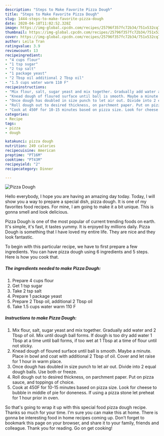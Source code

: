 ```yaml
---
description: "Steps to Make Favorite Pizza Dough"
title: "Steps to Make Favorite Pizza Dough"
slug: 1444-steps-to-make-favorite-pizza-dough
date: 2020-04-18T11:02:52.328Z
image: https://img-global.cpcdn.com/recipes/25796f357fc72b34/751x532cq70/pizza-dough-recipe-main-photo.jpg
thumbnail: https://img-global.cpcdn.com/recipes/25796f357fc72b34/751x532cq70/pizza-dough-recipe-main-photo.jpg
cover: https://img-global.cpcdn.com/recipes/25796f357fc72b34/751x532cq70/pizza-dough-recipe-main-photo.jpg
author: Leila Tran
ratingvalue: 3.9
reviewcount: 13
recipeingredient:
- "4 cups flour"
- "1 tsp sugar"
- "2 tsp salt"
- "1 package yeast"
- "2 Tbsp oil additional 2 Tbsp oil"
- "1.5 cups water warm 110 F"
recipeinstructions:
- "Mix flour, salt, sugar yeast and mix together. Gradually add water and 2 Tbsp of oil. Mix until dough ball forms. If dough is too dry add water 1 Tbsp at a time until ball forms, if too wet at 1 Tbsp at a time of flour until not sticky."
- "Knead dough of floured surface until ball is smooth. Maybe a minute. Place in bowl and coat with additional 2 Tbsp of oil. Cover and let raise for 1 hour in warm place."
- "Once dough has doubled in size punch to let air out. Divide into 2 equal dough balls. Use both or freeze."
- "Roll dough out to desired thickness, on parchment paper. Put on pizza sauce, and toppings of choice."
- "Cook at 450F for 10-15 minutes based on pizza size. Look for cheese to bubble in middle of pie for doneness. If using a pizza stone let preheat for 1 hour prior in oven."
categories:
- Recipe
tags:
- pizza
- dough

katakunci: pizza dough 
nutrition: 249 calories
recipecuisine: American
preptime: "PT16M"
cooktime: "PT43M"
recipeyield: "2"
recipecategory: Dinner

---
```



![Pizza Dough](https://img-global.cpcdn.com/recipes/25796f357fc72b34/751x532cq70/pizza-dough-recipe-main-photo.jpg)

Hello everybody, I hope you are having an amazing day today. Today, I will show you a way to prepare a special dish, pizza dough. It is one of my favorites food recipes. For mine, I am going to make it a bit unique. This is gonna smell and look delicious.



Pizza Dough is one of the most popular of current trending foods on earth. It's simple, it's fast, it tastes yummy. It is enjoyed by millions daily. Pizza Dough is something that I have loved my entire life. They are nice and they look fantastic.


To begin with this particular recipe, we have to first prepare a few ingredients. You can have pizza dough using 6 ingredients and 5 steps. Here is how you cook that.

<!--inarticleads1-->

##### The ingredients needed to make Pizza Dough:

1. Prepare 4 cups flour
1. Get 1 tsp sugar
1. Take 2 tsp salt
1. Prepare 1 package yeast
1. Prepare 2 Tbsp oil, additional 2 Tbsp oil
1. Take 1.5 cups water warm 110 F




<!--inarticleads2-->

##### Instructions to make Pizza Dough:

1. Mix flour, salt, sugar yeast and mix together. Gradually add water and 2 Tbsp of oil. Mix until dough ball forms. If dough is too dry add water 1 Tbsp at a time until ball forms, if too wet at 1 Tbsp at a time of flour until not sticky.
1. Knead dough of floured surface until ball is smooth. Maybe a minute. Place in bowl and coat with additional 2 Tbsp of oil. Cover and let raise for 1 hour in warm place.
1. Once dough has doubled in size punch to let air out. Divide into 2 equal dough balls. Use both or freeze.
1. Roll dough out to desired thickness, on parchment paper. Put on pizza sauce, and toppings of choice.
1. Cook at 450F for 10-15 minutes based on pizza size. Look for cheese to bubble in middle of pie for doneness. If using a pizza stone let preheat for 1 hour prior in oven.




So that's going to wrap it up with this special food pizza dough recipe. Thanks so much for your time. I'm sure you can make this at home. There is gonna be interesting food in home recipes coming up. Don't forget to bookmark this page on your browser, and share it to your family, friends and colleague. Thank you for reading. Go on get cooking!
